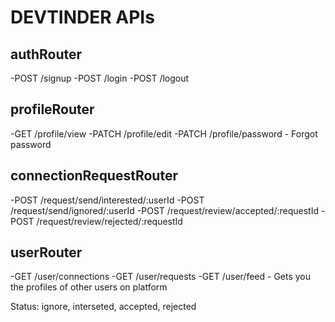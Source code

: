 # DEVTINDER APIs

## authRouter
-POST /signup
-POST /login
-POST /logout


## profileRouter
-GET /profile/view
-PATCH /profile/edit
-PATCH /profile/password - Forgot password

## connectionRequestRouter
-POST /request/send/interested/:userId
-POST /request/send/ignored/:userId
-POST /request/review/accepted/:requestId
-POST /request/review/rejected/:requestId

## userRouter
-GET /user/connections
-GET /user/requests
-GET /user/feed - Gets you the profiles of other users on platform

Status: ignore, interseted, accepted, rejected